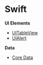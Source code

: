 # Swift

**UI Elements**
- [UITableView](https://github.com/RyshchukDmytro/Swift/blob/testBranch/UITableView.md)
- [UIAlert](https://github.com/RyshchukDmytro/Swift/blob/testBranch/UIAlert.md)

**Data**
- [Core Data](https://github.com/RyshchukDmytro/Swift/blob/testBranch/Core%20Data.md)
